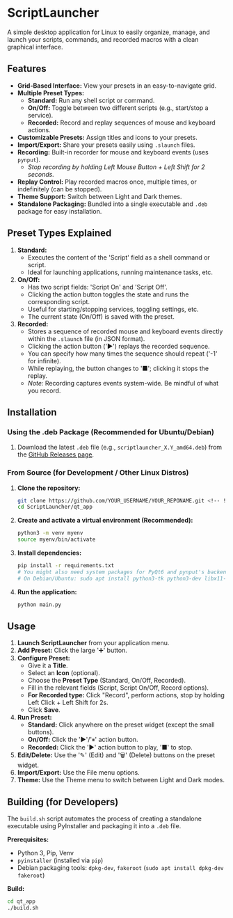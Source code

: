 # ScriptLauncher

A simple desktop application for Linux to easily organize, manage, and launch your scripts, commands, and recorded macros with a clean graphical interface.

<!-- Optional: Add a screenshot or GIF here -->
<!-- ![ScriptLauncher Screenshot](link/to/your/screenshot.png) -->

## Features

*   **Grid-Based Interface:** View your presets in an easy-to-navigate grid.
*   **Multiple Preset Types:**
    *   **Standard:** Run any shell script or command.
    *   **On/Off:** Toggle between two different scripts (e.g., start/stop a service).
    *   **Recorded:** Record and replay sequences of mouse and keyboard actions.
*   **Customizable Presets:** Assign titles and icons to your presets.
*   **Import/Export:** Share your presets easily using `.slaunch` files.
*   **Recording:** Built-in recorder for mouse and keyboard events (uses `pynput`).
    *   *Stop recording by holding Left Mouse Button + Left Shift for 2 seconds.*
*   **Replay Control:** Play recorded macros once, multiple times, or indefinitely (can be stopped).
*   **Theme Support:** Switch between Light and Dark themes.
*   **Standalone Packaging:** Bundled into a single executable and `.deb` package for easy installation.

## Preset Types Explained

1.  **Standard:**
    *   Executes the content of the 'Script' field as a shell command or script.
    *   Ideal for launching applications, running maintenance tasks, etc.
2.  **On/Off:**
    *   Has two script fields: 'Script On' and 'Script Off'.
    *   Clicking the action button toggles the state and runs the corresponding script.
    *   Useful for starting/stopping services, toggling settings, etc.
    *   The current state (On/Off) is saved with the preset.
3.  **Recorded:**
    *   Stores a sequence of recorded mouse and keyboard events directly within the `.slaunch` file (in JSON format).
    *   Clicking the action button ('▶') replays the recorded sequence.
    *   You can specify how many times the sequence should repeat ('-1' for infinite).
    *   While replaying, the button changes to '■'; clicking it stops the replay.
    *   *Note:* Recording captures events system-wide. Be mindful of what you record.

## Installation

### Using the .deb Package (Recommended for Ubuntu/Debian)

1.  Download the latest `.deb` file (e.g., `scriptlauncher_X.Y_amd64.deb`) from the [GitHub Releases page](https://github.com/shanedonnelly/ScriptLauncher/releases). <!-- !!! CHANGE LINK !!! -->

### From Source (for Development / Other Linux Distros)

1.  **Clone the repository:**
    ```bash
    git clone https://github.com/YOUR_USERNAME/YOUR_REPONAME.git <!-- !!! CHANGE LINK !!! -->
    cd ScriptLauncher/qt_app
    ```
2.  **Create and activate a virtual environment (Recommended):**
    ```bash
    python3 -m venv myenv
    source myenv/bin/activate
    ```
3.  **Install dependencies:**
    ```bash
    pip install -r requirements.txt
    # You might also need system packages for PyQt6 and pynput's backend
    # On Debian/Ubuntu: sudo apt install python3-tk python3-dev libx11-dev libxtst-dev libpng-dev libxkbcommon-x11-0
    ```
4.  **Run the application:**
    ```bash
    python main.py
    ```

## Usage

1.  **Launch ScriptLauncher** from your application menu.
2.  **Add Preset:** Click the large '➕' button.
3.  **Configure Preset:**
    *   Give it a **Title**.
    *   Select an **Icon** (optional).
    *   Choose the **Preset Type** (Standard, On/Off, Recorded).
    *   Fill in the relevant fields (Script, Script On/Off, Record options).
    *   **For Recorded type:** Click "Record", perform actions, stop by holding Left Click + Left Shift for 2s.
    *   Click **Save**.
4.  **Run Preset:**
    *   **Standard:** Click anywhere on the preset widget (except the small buttons).
    *   **On/Off:** Click the '▶'/'⏸' action button.
    *   **Recorded:** Click the '▶' action button to play, '■' to stop.
5.  **Edit/Delete:** Use the '✎' (Edit) and '🗑' (Delete) buttons on the preset widget.
6.  **Import/Export:** Use the File menu options.
7.  **Theme:** Use the Theme menu to switch between Light and Dark modes.

## Building (for Developers)

The `build.sh` script automates the process of creating a standalone executable using PyInstaller and packaging it into a `.deb` file.

**Prerequisites:**

*   Python 3, Pip, Venv
*   `pyinstaller` (installed via `pip`)
*   Debian packaging tools: `dpkg-dev`, `fakeroot` (`sudo apt install dpkg-dev fakeroot`)

**Build:**

```bash
cd qt_app
./build.sh